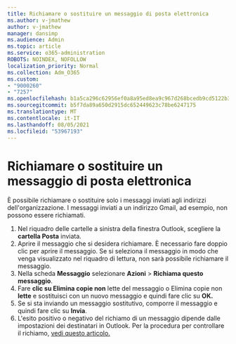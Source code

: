 ```yaml
---
title: Richiamare o sostituire un messaggio di posta elettronica
ms.author: v-jmathew
author: v-jmathew
manager: dansimp
ms.audience: Admin
ms.topic: article
ms.service: o365-administration
ROBOTS: NOINDEX, NOFOLLOW
localization_priority: Normal
ms.collection: Adm_O365
ms.custom:
- "9000260"
- "7257"
ms.openlocfilehash: b1a5ca296c62956ef0a8a95ed8ea9c967d268bcedb9cd5122b39a9678ba1f152
ms.sourcegitcommit: b5f7da89a650d2915dc652449623c78be6247175
ms.translationtype: MT
ms.contentlocale: it-IT
ms.lasthandoff: 08/05/2021
ms.locfileid: "53967193"
---
```

# <a name="recall-or-replace-email-message"></a>Richiamare o sostituire un messaggio di posta elettronica

È possibile richiamare o sostituire solo i messaggi inviati agli indirizzi dell'organizzazione. I messaggi inviati a un indirizzo Gmail, ad esempio, non possono essere richiamati.

1. Nel riquadro delle cartelle a sinistra della finestra Outlook, scegliere la **cartella Posta** inviata.
2. Aprire il messaggio che si desidera richiamare. È necessario fare doppio clic per aprire il messaggio. Se si seleziona il messaggio in modo che venga visualizzato nel riquadro di lettura, non sarà possibile richiamare il messaggio.
3. Nella scheda **Messaggio** selezionare **Azioni**  >  **Richiama questo messaggio**.
4. Fare **clic su Elimina copie non** lette del messaggio o Elimina copie non **lette** e sostituisci con un nuovo messaggio e quindi fare clic su **OK.**
5. Se si sta inviando un messaggio sostitutivo, comporre il messaggio e quindi fare clic su **Invia**.
6. L'esito positivo o negativo del richiamo di un messaggio dipende dalle impostazioni dei destinatari in Outlook. Per la procedura per controllare il richiamo, [vedi questo articolo.](https://support.office.com/article/recall-or-replace-an-email-message-that-you-sent-35027f88-d655-4554-b4f8-6c0729a723a0#tocheck)
